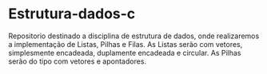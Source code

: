 # Estrutura-dados-c
Repositorio destinado a disciplina de estrutura de dados, onde realizaremos a implementação de Listas, Pilhas e Filas.
As Listas serão com vetores, simplesmente encadeada, duplamente encadeada e circular.
As Pilhas serão do tipo com vetores e apontadores.
